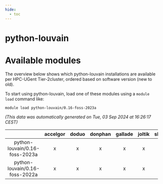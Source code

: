 ```yaml
---
hide:
  - toc
---
```


python-louvain
==============

# Available modules


The overview below shows which python-louvain installations are available per HPC-UGent Tier-2cluster, ordered based on software version (new to old).

To start using python-louvain, load one of these modules using a `module load` command like:

```shell
module load python-louvain/0.16-foss-2023a
```

*(This data was automatically generated on Tue, 03 Sep 2024 at 16:26:17 CEST)*  

| |accelgor|doduo|donphan|gallade|joltik|shinx|skitty|
| :---: | :---: | :---: | :---: | :---: | :---: | :---: | :---: |
|python-louvain/0.16-foss-2023a|x|x|x|x|x|x|x|
|python-louvain/0.16-foss-2022a|x|x|x|x|x|-|x|
